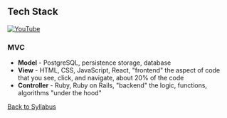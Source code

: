 ## Tech Stack

[![YouTube](http://img.youtube.com/vi/kmxvxHoShVU/0.jpg)](https://www.youtube.com/watch?v=kmxvxHoShVU)

### MVC

- **Model** - PostgreSQL, persistence storage, database
- **View** - HTML, CSS, JavaScript, React, "frontend" the aspect of code that you see, click, and navigate, about 20% of the code
- **Controller** - Ruby, Ruby on Rails, "backend" the logic, functions, algorithms "under the hood"

[ Back to Syllabus ](../README.md#programming-tools)
